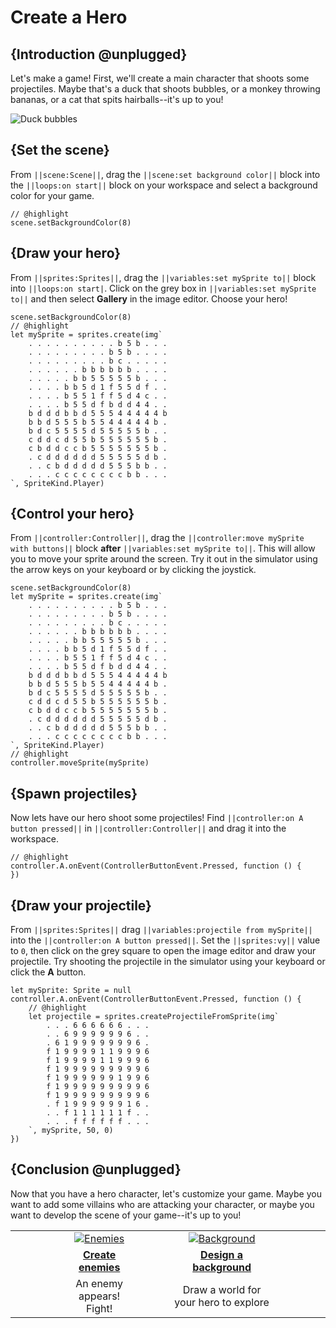 # Create a Hero

## {Introduction @unplugged}

Let's make a game! First, we'll create a main character that shoots some projectiles. Maybe that's a duck that shoots bubbles, or a monkey throwing bananas, or a cat that spits hairballs--it's up to you!

![Duck bubbles](/static/recipes/shark-splash/01-character.gif)

## {Set the scene}

From ``||scene:Scene||``, drag the ``||scene:set background color||`` block into the ``||loops:on start||`` block on your workspace and select a background color for your game.

```blocks
// @highlight
scene.setBackgroundColor(8)
```

## {Draw your hero}

From ``||sprites:Sprites||``, drag the ``||variables:set mySprite to||`` block into ``||loops:on start|``. Click on the grey box in ``||variables:set mySprite to||`` and then select **Gallery** in the image editor. Choose your hero!

```blocks
scene.setBackgroundColor(8)
// @highlight
let mySprite = sprites.create(img`
    . . . . . . . . . . b 5 b . . .
    . . . . . . . . . b 5 b . . . .
    . . . . . . . . . b c . . . . .
    . . . . . . b b b b b b . . . .
    . . . . . b b 5 5 5 5 5 b . . .
    . . . . b b 5 d 1 f 5 5 d f . .
    . . . . b 5 5 1 f f 5 d 4 c . .
    . . . . b 5 5 d f b d d 4 4 . .
    b d d d b b d 5 5 5 4 4 4 4 4 b
    b b d 5 5 5 b 5 5 4 4 4 4 4 b .
    b d c 5 5 5 5 d 5 5 5 5 5 b . .
    c d d c d 5 5 b 5 5 5 5 5 5 b .
    c b d d c c b 5 5 5 5 5 5 5 b .
    . c d d d d d d 5 5 5 5 5 d b .
    . . c b d d d d d 5 5 5 b b . .
    . . . c c c c c c c c b b . . .
`, SpriteKind.Player)
```

## {Control your hero}

From ``||controller:Controller||``, drag the ``||controller:move mySprite with buttons||`` block **after** ``||variables:set mySprite to||``. This will allow you to move your sprite around the screen. Try it out in the simulator using the arrow keys on your keyboard or by clicking the joystick.

```blocks
scene.setBackgroundColor(8)
let mySprite = sprites.create(img`
    . . . . . . . . . . b 5 b . . .
    . . . . . . . . . b 5 b . . . .
    . . . . . . . . . b c . . . . .
    . . . . . . b b b b b b . . . .
    . . . . . b b 5 5 5 5 5 b . . .
    . . . . b b 5 d 1 f 5 5 d f . .
    . . . . b 5 5 1 f f 5 d 4 c . .
    . . . . b 5 5 d f b d d 4 4 . .
    b d d d b b d 5 5 5 4 4 4 4 4 b
    b b d 5 5 5 b 5 5 4 4 4 4 4 b .
    b d c 5 5 5 5 d 5 5 5 5 5 b . .
    c d d c d 5 5 b 5 5 5 5 5 5 b .
    c b d d c c b 5 5 5 5 5 5 5 b .
    . c d d d d d d 5 5 5 5 5 d b .
    . . c b d d d d d 5 5 5 b b . .
    . . . c c c c c c c c b b . . .
`, SpriteKind.Player)
// @highlight
controller.moveSprite(mySprite)
```

## {Spawn projectiles}

Now lets have our hero shoot some projectiles! Find ``||controller:on A button pressed||`` in ``||controller:Controller||`` and drag it into the workspace.

```blocks
// @highlight
controller.A.onEvent(ControllerButtonEvent.Pressed, function () {
})
```

## {Draw your projectile}

From ``||sprites:Sprites||`` drag ``||variables:projectile from mySprite||`` into the ``||controller:on A button pressed||``. Set the ``||sprites:vy||`` value to `0`, then click on the grey square to open the image editor and draw your projectile. Try shooting the projectile in the simulator using your keyboard or click the **A** button.

```blocks
let mySprite: Sprite = null
controller.A.onEvent(ControllerButtonEvent.Pressed, function () {
    // @highlight
    let projectile = sprites.createProjectileFromSprite(img`
        . . . 6 6 6 6 6 6 . . .
        . . 6 9 9 9 9 9 9 6 . .
        . 6 1 9 9 9 9 9 9 9 6 .
        f 1 9 9 9 9 1 1 9 9 9 6
        f 1 9 9 9 9 1 1 9 9 9 6
        f 1 9 9 9 9 9 9 9 9 9 6
        f 1 9 9 9 9 9 9 1 9 9 6
        f 1 9 9 9 9 9 9 9 9 9 6
        f 1 9 9 9 9 9 9 9 9 9 6
        . f 1 9 9 9 9 9 9 1 6 .
        . . f 1 1 1 1 1 1 f . .
        . . . f f f f f f . . .
    `, mySprite, 50, 0)
})
```

## {Conclusion @unplugged}

Now that you have a hero character, let's customize your game. Maybe you want to add some villains who are attacking your character, or maybe you want to develop the scene of your game--it's up to you!

| |      | |      | |
|--|:----:|-- |:----:|--|
| &emsp;&emsp;&emsp;&emsp; | [![Enemies](/static/recipes/shark-splash/02-enemies.gif)](#recipe:/recipes/shark-splash/02-enemies) | &emsp;&emsp; | [![Background](/static/recipes/shark-splash/04-background.png)](#recipe:/recipes/shark-splash/04-background) | &emsp;&emsp;&emsp;&emsp; |
| | [**Create enemies**](#recipe:/recipes/shark-splash/02-enemies) | | [**Design a background**](#recipe:/recipes/shark-splash/04-background) | |
| | An enemy appears! Fight! | | Draw a world for your hero to explore | |